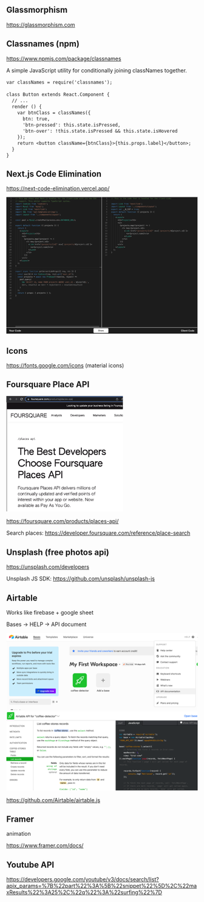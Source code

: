 ## Glassmorphism

https://glassmorphism.com

## Classnames (npm)

https://www.npmjs.com/package/classnames

A simple JavaScript utility for conditionally joining classNames together.

```react
var classNames = require('classnames');

class Button extends React.Component {
  // ...
  render () {
    var btnClass = classNames({
      btn: true,
      'btn-pressed': this.state.isPressed,
      'btn-over': !this.state.isPressed && this.state.isHovered
    });
    return <button className={btnClass}>{this.props.label}</button>;
  }
}
```

## Next.js Code Elimination

https://next-code-elimination.vercel.app/

<img src="Useful Tools.assets/Screen Shot 2022-03-19 at 12.10.43 PM.png" alt="Screen Shot 2022-03-19 at 12.10.43 PM" style="zoom:50%;" />

## Icons

https://fonts.google.com/icons (material icons)

## Foursquare Place API

<img src="Useful Tools.assets/Screen Shot 2022-03-20 at 1.44.20 PM.png" alt="Screen Shot 2022-03-20 at 1.44.20 PM" style="zoom:30%;" />

https://foursquare.com/products/places-api/

Search places: https://developer.foursquare.com/reference/place-search

## Unsplash (free photos api)

https://unsplash.com/developers

Unsplash JS SDK: https://github.com/unsplash/unsplash-js

## Airtable

Works like firebase + google sheet

Bases -> HELP -> API document

<img src="Useful Tools.assets/Screen Shot 2022-03-23 at 11.36.00 AM.png" alt="Screen Shot 2022-03-23 at 11.36.00 AM" style="zoom:50%;" />

<img src="Useful Tools.assets/Screen Shot 2022-03-23 at 11.38.11 AM.png" alt="Screen Shot 2022-03-23 at 11.38.11 AM" style="zoom:50%;" />

https://github.com/Airtable/airtable.js

## Framer

animation

https://www.framer.com/docs/

## Youtube API

https://developers.google.com/youtube/v3/docs/search/list?apix_params=%7B%22part%22%3A%5B%22snippet%22%5D%2C%22maxResults%22%3A25%2C%22q%22%3A%22surfing%22%7D

